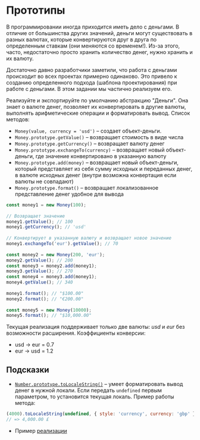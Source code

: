# Прототипы

В программировании иногда приходится иметь дело с деньгами. В отличие от большинства других значений, деньги могут существовать в разных валютах, которые конвертируются друг в друга по определенным ставкам (они меняются со временем!). Из-за этого, часто, недостаточно просто хранить количество денег, нужно хранить и их валюту.

Достаточно давно разработчики заметили, что работа с деньгами происходит во всех проектах примерно одинаково. Это привело к созданию определенного подхода (шаблона проектирования) при работе с деньгами. В этом задании мы частично реализуем его.

Реализуйте и экспортируйте по умолчанию абстракцию "Деньги". Она знает о валюте денег, позволяет их конвертировать в другие валюты, выполнять арифметические операции и форматировать вывод. Список методов:

- `Money(value, currency = 'usd')` – создает объект-деньги.
- `Money.prototype.getValue()` – возвращает стоимость в виде числа
- `Money.prototype.getCurrency()` – возвращает валюту денег
- `Money.prototype.exchangeTo(currency)` – возвращает новый объект-деньги, где значение конвертировано в указанную валюту
- `Money.prototype.add(money)` – возвращает новый объект-деньги, который представляет из себя сумму исходных и переданных денег, в валюте исходных денег (внутри возможна конвертация если валюты не совпадают)
- `Money.prototype.format()` – возвращает локализованное представление денег удобное для вывода

```js
const money1 = new Money(100);
 
// Возвращает значение
money1.getValue(); // 100
money1.getCurrency(); // 'usd'
 
// Конвертирует в указанную валюту и возвращает новое значение
money1.exchangeTo('eur').getValue(); // 70
 
const money2 = new Money(200, 'eur');
money2.getValue(); // 200
const money3 = money2.add(money1);
money3.getValue(); // 270
const money4 = money3.add(money1);
money4.getValue(); // 340
 
money1.format(); // "$100.00"
money2.format(); // "€200.00"
 
const money5 = new Money(10000);
money5.format(); // "$10,000.00"
```

Текущая реализация поддерживает только две валюты: *usd* и *eur* без возможности расширения. Коэффициенты конверсии:
- usd -> eur = 0.7
- eur -> usd = 1.2

## Подсказки

- [`Number.prototype.toLocaleString()`](https://developer.mozilla.org/en-US/docs/Web/JavaScript/Reference/Global_Objects/Number/toLocaleString) – умеет форматировать вывод денег в нужной локали. Если передать `undefined` первым параметром, то установится текущая локаль. Пример работы метода:

```js
(4000).toLocaleString(undefined, { style: 'currency', currency: 'gbp' });
// => 4,000.00 £
```

- Пример [реализации](https://github.com/scurker/currency.js/)